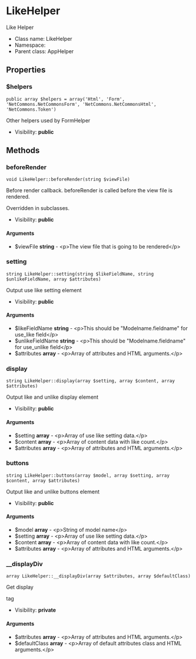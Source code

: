 LikeHelper
===============

Like Helper




* Class name: LikeHelper
* Namespace: 
* Parent class: AppHelper





Properties
----------


### $helpers

    public array $helpers = array('Html', 'Form', 'NetCommons.NetCommonsForm', 'NetCommons.NetCommonsHtml', 'NetCommons.Token')

Other helpers used by FormHelper



* Visibility: **public**


Methods
-------


### beforeRender

    void LikeHelper::beforeRender(string $viewFile)

Before render callback. beforeRender is called before the view file is rendered.

Overridden in subclasses.

* Visibility: **public**


#### Arguments
* $viewFile **string** - &lt;p&gt;The view file that is going to be rendered&lt;/p&gt;



### setting

    string LikeHelper::setting(string $likeFieldName, string $unlikeFieldName, array $attributes)

Output use like setting element



* Visibility: **public**


#### Arguments
* $likeFieldName **string** - &lt;p&gt;This should be &quot;Modelname.fieldname&quot; for use_like field&lt;/p&gt;
* $unlikeFieldName **string** - &lt;p&gt;This should be &quot;Modelname.fieldname&quot; for use_unlike field&lt;/p&gt;
* $attributes **array** - &lt;p&gt;Array of attributes and HTML arguments.&lt;/p&gt;



### display

    string LikeHelper::display(array $setting, array $content, array $attributes)

Output like and unlike display element



* Visibility: **public**


#### Arguments
* $setting **array** - &lt;p&gt;Array of use like setting data.&lt;/p&gt;
* $content **array** - &lt;p&gt;Array of content data with like count.&lt;/p&gt;
* $attributes **array** - &lt;p&gt;Array of attributes and HTML arguments.&lt;/p&gt;



### buttons

    string LikeHelper::buttons(array $model, array $setting, array $content, array $attributes)

Output like and unlike buttons element



* Visibility: **public**


#### Arguments
* $model **array** - &lt;p&gt;String of model name&lt;/p&gt;
* $setting **array** - &lt;p&gt;Array of use like setting data.&lt;/p&gt;
* $content **array** - &lt;p&gt;Array of content data with like count.&lt;/p&gt;
* $attributes **array** - &lt;p&gt;Array of attributes and HTML arguments.&lt;/p&gt;



### __displayDiv

    array LikeHelper::__displayDiv(array $attributes, array $defaultClass)

Get display <div> tag



* Visibility: **private**


#### Arguments
* $attributes **array** - &lt;p&gt;Array of attributes and HTML arguments.&lt;/p&gt;
* $defaultClass **array** - &lt;p&gt;Array of default attributes class and HTML arguments.&lt;/p&gt;


